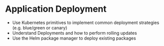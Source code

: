 # Application Deployment

- Use Kubernetes primitives to implement common deployment strategies (e.g. blue/green or canary)
- Understand Deployments and how to perform rolling updates
- Use the Helm package manager to deploy existing packages